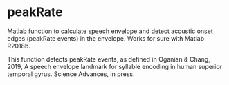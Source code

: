 # peakRate
Matlab function to calculate speech envelope and detect acoustic onset edges (peakRate events) in the envelope.
Works for sure with Matlab R2018b. 

This function detects peakRate events, as defined in 
Oganian & Chang, 2019, A speech envelope landmark for syllable encoding in human superior temporal gyrus. Science Advances, in press.

